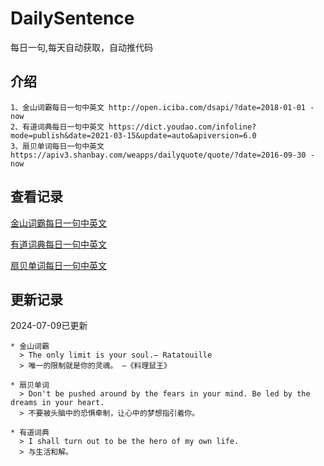 # DailySentence

每日一句,每天自动获取，自动推代码

## 介绍

```
1、金山词霸每日一句中英文 http://open.iciba.com/dsapi/?date=2018-01-01 - now
2、有道词典每日一句中英文 https://dict.youdao.com/infoline?mode=publish&date=2021-03-15&update=auto&apiversion=6.0
3、扇贝单词每日一句中英文 https://apiv3.shanbay.com/weapps/dailyquote/quote/?date=2016-09-30 - now
```

## 查看记录

[金山词霸每日一句中英文](./data/iciba/)

[有道词典每日一句中英文](./data/youdao/)

[扇贝单词每日一句中英文](./data/shanbay/)

## 更新记录
2024-07-09已更新 
```
* 金山词霸
  > The only limit is your soul.— Ratatouille
  > 唯一的限制就是你的灵魂。 —《料理鼠王》

* 扇贝单词
  > Don't be pushed around by the fears in your mind. Be led by the dreams in your heart.
  > 不要被头脑中的恐惧牵制，让心中的梦想指引着你。

* 有道词典
  > I shall turn out to be the hero of my own life.
  > 与生活和解。

```
